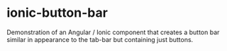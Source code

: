 # ionic-button-bar
Demonstration of an Angular / Ionic component that creates a button bar similar in appearance to the tab-bar but containing just buttons.
